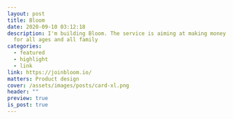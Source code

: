 ```yaml
---
layout: post
title: Bloom
date: 2020-09-10 03:12:18
description: I'm building Bloom. The service is aiming at making money gift easy
  for all ages and all family
categories:
  - featured
  - highlight
  - link
link: https://joinbloom.io/
matters: Product design
cover: /assets/images/posts/card-xl.png
header: ""
preview: true
is_post: true
---
```

